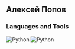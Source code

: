 ## Алексей Попов

### Languages and Tools
![Python](https://img.shields.io/badge/Python-3776AB?style=for-the-badge&logo=python&logoColor=white)
![Python](https://img.shields.io/badge/Django-092E20?style=for-the-badge&logo=django&logoColor=white)
